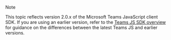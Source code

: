 > [!NOTE]
> This topic reflects version 2.0.x of the Microsoft Teams JavaScript client SDK. If you are using an earlier version, refer to the [Teams JS SDK overview](msteams-docs/msteams-platform/tabs/how-to/../../../../../tabs/how-to/using-teams-client-sdk.md) for guidance on the differences between the latest Teams JS and earlier versions.
